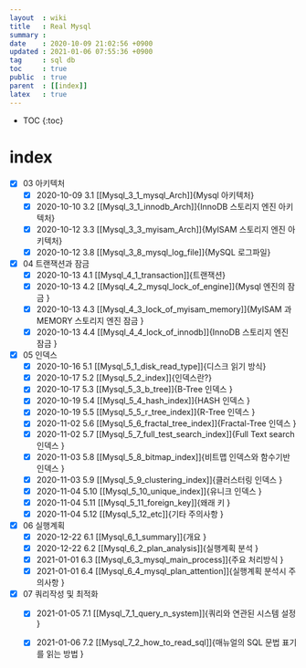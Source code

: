 ```yaml
---
layout  : wiki
title   : Real Mysql
summary : 
date    : 2020-10-09 21:02:56 +0900
updated : 2021-01-06 07:55:36 +0900
tag     : sql db 
toc     : true
public  : true
parent  : [[index]]
latex   : true
---
```

* TOC
{:toc}

# index
* [X] 03 아키텍처  
    * [X] 2020-10-09  3.1 [[Mysql_3_1_mysql_Arch]]{Mysql 아키텍처}
    * [X] 2020-10-10  3.2 [[Mysql_3_1_innodb_Arch]]{InnoDB 스토리지 엔진 아키텍처}
    * [X] 2020-10-12  3.3 [[Mysql_3_3_myisam_Arch]]{MyISAM 스토리지 엔진 아키텍처}
    * [X] 2020-10-12  3.8 [[Mysql_3_8_mysql_log_file]]{MySQL 로그파일}
* [X] 04 트랜잭션과 잠금  
    * [X] 2020-10-13  4.1 [[Mysql_4_1_transaction]]{트랜잭션}
    * [X] 2020-10-13  4.2 [[Mysql_4_2_mysql_lock_of_engine]]{Mysql 엔진의 잠금 }
    * [X] 2020-10-13  4.3 [[Mysql_4_3_lock_of_myisam_memory]]{MyISAM 과 MEMORY 스토리지 엔진 잠금 }
    * [X] 2020-10-13  4.4 [[Mysql_4_4_lock_of_innodb]]{InnoDB 스토리지 엔진 잠금 }
* [X] 05 인덱스
    * [X] 2020-10-16  5.1 [[Mysql_5_1_disk_read_type]]{디스크 읽기 방식}
    * [X] 2020-10-17  5.2 [[Mysql_5_2_index]]{인덱스란?}
    * [X] 2020-10-17  5.3 [[Mysql_5_3_b_tree]]{B-Tree 인덱스 }
    * [X] 2020-10-19  5.4 [[Mysql_5_4_hash_index]]{HASH 인덱스 }
    * [X] 2020-10-19  5.5 [[Mysql_5_5_r_tree_index]]{R-Tree 인덱스 }
    * [X] 2020-11-02  5.6 [[Mysql_5_6_fractal_tree_index]]{Fractal-Tree 인덱스 }
    * [X] 2020-11-02  5.7 [[Mysql_5_7_full_test_search_index]]{Full Text search 인덱스 }
    * [X] 2020-11-03  5.8 [[Mysql_5_8_bitmap_index]]{비트맵 인덱스와 함수기반 인덱스 }
    * [X] 2020-11-03  5.9 [[Mysql_5_9_clustering_index]]{클러스터링 인덱스 }
    * [X] 2020-11-04  5.10 [[Mysql_5_10_unique_index]]{유니크 인덱스 }
    * [X] 2020-11-04  5.11 [[Mysql_5_11_foreign_key]]{왜래 키 }
    * [X] 2020-11-04  5.12 [[Mysql_5_12_etc]]{기타 주의사항 }
* [X] 06 실행계획
    * [X] 2020-12-22  6.1 [[Mysql_6_1_summary]]{개요 }
    * [X] 2020-12-22  6.2 [[Mysql_6_2_plan_analysis]]{실행계획 분석 }
    * [X] 2021-01-01  6.3 [[Mysql_6_3_mysql_main_process]]{주요 처리방식 }
    * [X] 2021-01-01  6.4 [[Mysql_6_4_mysql_plan_attention]]{실행계획 분석시 주의사항 }
* [X] 07 쿼리작성 및 최적화
    * [X] 2021-01-05  7.1 [[Mysql_7_1_query_n_system]]{쿼리와 연관된 시스템 설정 }
    * [X] 2021-01-06  7.2 [[Mysql_7_2_how_to_read_sql]]{매뉴얼의 SQL 문법 표기를 읽는 방법 }

